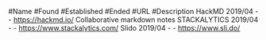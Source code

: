 
#Name			#Found	#Established	#Ended	#URL	#Description
HackMD			2019/04	-	-	https://hackmd.io/	Collaborative markdown notes
STACKALYTICS	2019/04	-	-	https://www.stackalytics.com/
Slido			2019/04	-	-	https://www.sli.do/

